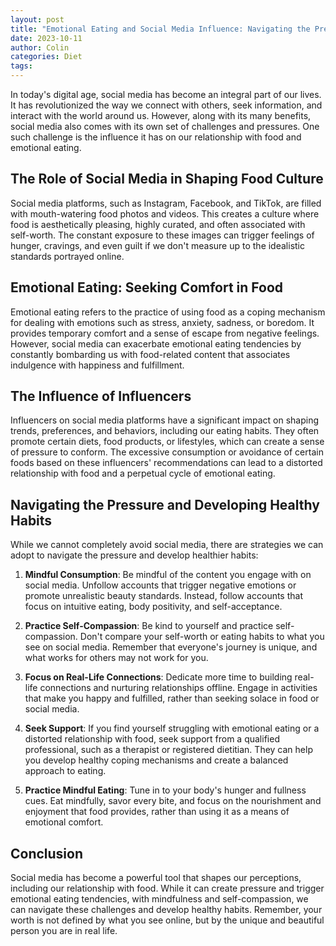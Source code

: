 ```yaml
---
layout: post
title: "Emotional Eating and Social Media Influence: Navigating the Pressure"
date: 2023-10-11
author: Colin
categories: Diet
tags: 
---
```


In today's digital age, social media has become an integral part of our lives. It has revolutionized the way we connect with others, seek information, and interact with the world around us. However, along with its many benefits, social media also comes with its own set of challenges and pressures. One such challenge is the influence it has on our relationship with food and emotional eating.

## The Role of Social Media in Shaping Food Culture

Social media platforms, such as Instagram, Facebook, and TikTok, are filled with mouth-watering food photos and videos. This creates a culture where food is aesthetically pleasing, highly curated, and often associated with self-worth. The constant exposure to these images can trigger feelings of hunger, cravings, and even guilt if we don't measure up to the idealistic standards portrayed online.

## Emotional Eating: Seeking Comfort in Food

Emotional eating refers to the practice of using food as a coping mechanism for dealing with emotions such as stress, anxiety, sadness, or boredom. It provides temporary comfort and a sense of escape from negative feelings. However, social media can exacerbate emotional eating tendencies by constantly bombarding us with food-related content that associates indulgence with happiness and fulfillment.

## The Influence of Influencers

Influencers on social media platforms have a significant impact on shaping trends, preferences, and behaviors, including our eating habits. They often promote certain diets, food products, or lifestyles, which can create a sense of pressure to conform. The excessive consumption or avoidance of certain foods based on these influencers' recommendations can lead to a distorted relationship with food and a perpetual cycle of emotional eating.

## Navigating the Pressure and Developing Healthy Habits

While we cannot completely avoid social media, there are strategies we can adopt to navigate the pressure and develop healthier habits:

1. **Mindful Consumption**: Be mindful of the content you engage with on social media. Unfollow accounts that trigger negative emotions or promote unrealistic beauty standards. Instead, follow accounts that focus on intuitive eating, body positivity, and self-acceptance.

2. **Practice Self-Compassion**: Be kind to yourself and practice self-compassion. Don't compare your self-worth or eating habits to what you see on social media. Remember that everyone's journey is unique, and what works for others may not work for you.

3. **Focus on Real-Life Connections**: Dedicate more time to building real-life connections and nurturing relationships offline. Engage in activities that make you happy and fulfilled, rather than seeking solace in food or social media.

4. **Seek Support**: If you find yourself struggling with emotional eating or a distorted relationship with food, seek support from a qualified professional, such as a therapist or registered dietitian. They can help you develop healthy coping mechanisms and create a balanced approach to eating.

5. **Practice Mindful Eating**: Tune in to your body's hunger and fullness cues. Eat mindfully, savor every bite, and focus on the nourishment and enjoyment that food provides, rather than using it as a means of emotional comfort.

## Conclusion

Social media has become a powerful tool that shapes our perceptions, including our relationship with food. While it can create pressure and trigger emotional eating tendencies, with mindfulness and self-compassion, we can navigate these challenges and develop healthy habits. Remember, your worth is not defined by what you see online, but by the unique and beautiful person you are in real life.